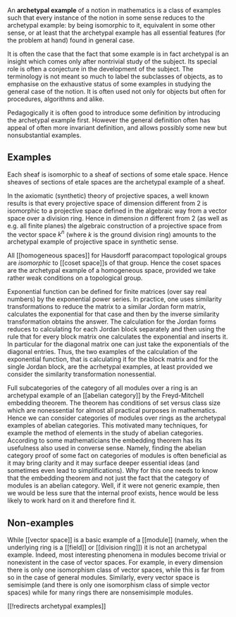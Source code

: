 An __archetypal example__ of a notion in mathematics is a class of examples such that every instance of the notion in some sense reduces to the archetypal example: by being isomorphic to it, equivalent in some other sense, or at least that the archetypal example has all essential features (for the problem at hand) found in general case.

It is often the case that the fact that some example is in fact archetypal is an insight which comes only after nontrivial study of the subject. Its special role is often a conjecture in the development of the subject. The terminology is not meant so much to label the subclasses of objects, as to emphasise on the exhaustive status of some examples in studying the general case of the notion. It is often used not only for objects but often for procedures, algorithms and alike. 

Pedagogically it is often good to introduce some definition by introducing the archetypal example first. However the general definition often has appeal of often more invariant definition, and allows possibly some new but nonsubstantial examples.

## Examples

Each sheaf is isomorphic to a sheaf of sections of some etale space. Hence sheaves of sections of etale spaces are the archetypal example of a sheaf.

In the axiomatic (synthetic) theory of projective spaces, a well known results is that every projective space of dimension different from $2$ is isomorphic to a projective space defined in the algebraic way from a vector space over a division ring. Hence in dimension $n$ different from $2$ (as well as e.g. all finite planes) the algebraic construction of a projective space from the vector space $k^n$ (where $k$ is the ground division ring) amounts to the archetypal example of projective space in synthetic sense.

All [[homogeneous spaces]] for Hausdorff paracompact topological groups are _isomorphic_ to [[coset space]]s of that group. Hence the coset spaces are the archetypal example of a homogeneous space, provided we take rather weak conditions on a topological group.

Exponential function can be defined for finite matrices (over say real numbers) by the exponential power series. In practice, one uses similarity transformations to reduce the matrix to a similar Jordan form matrix, calculates the exponential for that case and then by the inverse similarity transformation obtains the answer. The calculation for the Jordan forms reduces to calculating for each Jordan block separately and then using the rule that for every block matrix one calculates the exponential and inserts it. In particular for the diagonal matrix one can just take the exponentials of the diagonal entries. Thus, the two examples of the calculation of the exponential function, that is calculating it for the block matrix and for the single Jordan block, are the acrhetypal examples, at least provided we consider the similarity transformation nonessential. 

Full subcategories of the category of all modules over a ring is an archetypal example of an [[abelian category]] by the Freyd-Mitchell embedding theorem. The theorem has conditions of set versus class size which are nonessential for almost all practical purposes in mathematics. Hence we can consider categories of modules over rings as the archetypal examples of abelian categories. This motivated many techniques, for example the method of elements in the study of abelian categories. According to some mathematicians the embedding theorem has its usefulness also used in converse sense. Namely, finding the abelian category proof of some fact on categories of modules is often beneficial as it may bring clarity and it may surface deeper essential ideas (and sometimes even lead to simplifications). Why for this one needs to know that the embedding theorem and not just the fact that the category of modules is an abelian category.
Well, if it were not generic example, then we would be less sure that the internal proof exists, hence would be less likely to work hard on it and therefore find it. 

## Non-examples

While [[vector space]] is a basic example of a [[module]] (namely, when the underlying ring is a [[field]] or [[division ring]]) it is not an archetypal example. Indeed, most interesting phenomena in modules become trivial or nonexistent in the case of vector spaces. For example, in every dimension there is only one isomorphism class of vector spaces, while this is far from so in the case of general modules. Similarly, every vector space is semisimple (and there is only one isomorphism class of simple vector spaces) while for many rings there are nonsemisimple modules. 

[[!redirects archetypal examples]]